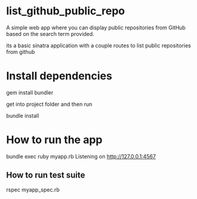# list_github_public_repo
A simple web app where you can display public repositories from GitHub based on the search term provided.

its  a basic sinatra application with a couple routes to list public repositories from github

# Install dependencies
gem install bundler

get into project folder and then run 

bundle install

# How to run the app
bundle exec ruby myapp.rb
Listening on http://127.0.0.1:4567

## How to run test suite
rspec myapp_spec.rb


